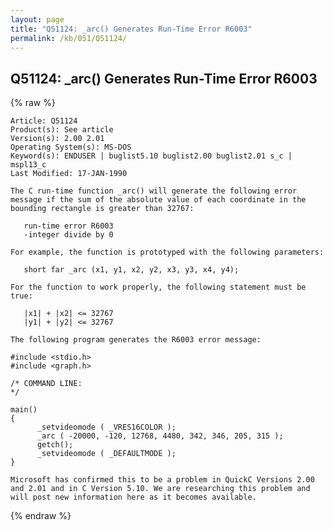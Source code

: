 ```yaml
---
layout: page
title: "Q51124: _arc() Generates Run-Time Error R6003"
permalink: /kb/051/Q51124/
---
```


## Q51124: _arc() Generates Run-Time Error R6003

{% raw %}

	Article: Q51124
	Product(s): See article
	Version(s): 2.00 2.01
	Operating System(s): MS-DOS
	Keyword(s): ENDUSER | buglist5.10 buglist2.00 buglist2.01 s_c | mspl13_c
	Last Modified: 17-JAN-1990
	
	The C run-time function _arc() will generate the following error
	message if the sum of the absolute value of each coordinate in the
	bounding rectangle is greater than 32767:
	
	   run-time error R6003
	   -integer divide by 0
	
	For example, the function is prototyped with the following parameters:
	
	   short far _arc (x1, y1, x2, y2, x3, y3, x4, y4);
	
	For the function to work properly, the following statement must be
	true:
	
	   |x1| + |x2| <= 32767
	   |y1| + |y2| <= 32767
	
	The following program generates the R6003 error message:
	
	#include <stdio.h>
	#include <graph.h>
	
	/* COMMAND LINE:
	*/
	
	main()
	{
	      _setvideomode ( _VRES16COLOR );
	      _arc ( -20000, -120, 12768, 4480, 342, 346, 205, 315 );
	      getch();
	      _setvideomode ( _DEFAULTMODE );
	}
	
	Microsoft has confirmed this to be a problem in QuickC Versions 2.00
	and 2.01 and in C Version 5.10. We are researching this problem and
	will post new information here as it becomes available.

{% endraw %}
